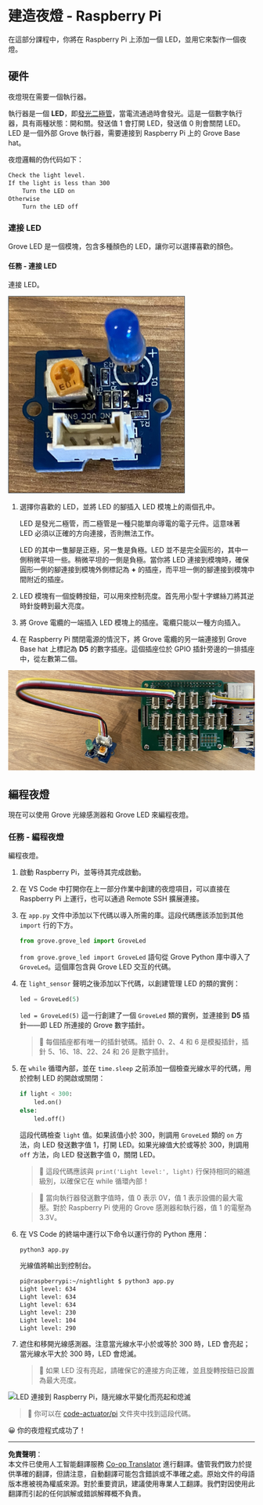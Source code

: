 <!--
CO_OP_TRANSLATOR_METADATA:
{
  "original_hash": "4db8a3879a53490513571df2f6cf7641",
  "translation_date": "2025-08-26T15:05:29+00:00",
  "source_file": "1-getting-started/lessons/3-sensors-and-actuators/pi-actuator.md",
  "language_code": "hk"
}
-->
# 建造夜燈 - Raspberry Pi

在這部分課程中，你將在 Raspberry Pi 上添加一個 LED，並用它來製作一個夜燈。

## 硬件

夜燈現在需要一個執行器。

執行器是一個 **LED**，即[發光二極管](https://wikipedia.org/wiki/Light-emitting_diode)，當電流通過時會發光。這是一個數字執行器，具有兩種狀態：開和關。發送值 1 會打開 LED，發送值 0 則會關閉 LED。LED 是一個外部 Grove 執行器，需要連接到 Raspberry Pi 上的 Grove Base hat。

夜燈邏輯的伪代码如下：

```output
Check the light level.
If the light is less than 300
    Turn the LED on
Otherwise
    Turn the LED off
```

### 連接 LED

Grove LED 是一個模塊，包含多種顏色的 LED，讓你可以選擇喜歡的顏色。

#### 任務 - 連接 LED

連接 LED。

![一個 Grove LED](../../../../../translated_images/grove-led.6c853be93f473cf2c439cfc74bb1064732b22251a83cedf66e62f783f9cc1a79.hk.png)

1. 選擇你喜歡的 LED，並將 LED 的腳插入 LED 模塊上的兩個孔中。

    LED 是發光二極管，而二極管是一種只能單向導電的電子元件。這意味著 LED 必須以正確的方向連接，否則無法工作。

    LED 的其中一隻腳是正極，另一隻是負極。LED 並不是完全圓形的，其中一側稍微平坦一些。稍微平坦的一側是負極。當你將 LED 連接到模塊時，確保圓形一側的腳連接到模塊外側標記為 **+** 的插座，而平坦一側的腳連接到模塊中間附近的插座。

1. LED 模塊有一個旋轉按鈕，可以用來控制亮度。首先用小型十字螺絲刀將其逆時針旋轉到最大亮度。

1. 將 Grove 電纜的一端插入 LED 模塊上的插座。電纜只能以一種方向插入。

1. 在 Raspberry Pi 關閉電源的情況下，將 Grove 電纜的另一端連接到 Grove Base hat 上標記為 **D5** 的數字插座。這個插座位於 GPIO 插針旁邊的一排插座中，從左數第二個。

![Grove LED 連接到 D5 插座](../../../../../translated_images/pi-led.97f1d474981dc35d1c7996c7b17de355d3d0a6bc9606d79fa5f89df933415122.hk.png)

## 編程夜燈

現在可以使用 Grove 光線感測器和 Grove LED 來編程夜燈。

### 任務 - 編程夜燈

編程夜燈。

1. 啟動 Raspberry Pi，並等待其完成啟動。

1. 在 VS Code 中打開你在上一部分作業中創建的夜燈項目，可以直接在 Raspberry Pi 上運行，也可以通過 Remote SSH 擴展連接。

1. 在 `app.py` 文件中添加以下代碼以導入所需的庫。這段代碼應該添加到其他 `import` 行的下方。

    ```python
    from grove.grove_led import GroveLed
    ```

    `from grove.grove_led import GroveLed` 語句從 Grove Python 庫中導入了 `GroveLed`。這個庫包含與 Grove LED 交互的代碼。

1. 在 `light_sensor` 聲明之後添加以下代碼，以創建管理 LED 的類的實例：

    ```python
    led = GroveLed(5)
    ```

    `led = GroveLed(5)` 這一行創建了一個 `GroveLed` 類的實例，並連接到 **D5** 插針——即 LED 所連接的 Grove 數字插針。

    > 💁 每個插座都有唯一的插針號碼。插針 0、2、4 和 6 是模擬插針，插針 5、16、18、22、24 和 26 是數字插針。

1. 在 `while` 循環內部，並在 `time.sleep` 之前添加一個檢查光線水平的代碼，用於控制 LED 的開啟或關閉：

    ```python
    if light < 300:
        led.on()
    else:
        led.off()
    ```

    這段代碼檢查 `light` 值。如果該值小於 300，則調用 `GroveLed` 類的 `on` 方法，向 LED 發送數字值 1，打開 LED。如果光線值大於或等於 300，則調用 `off` 方法，向 LED 發送數字值 0，關閉 LED。

    > 💁 這段代碼應該與 `print('Light level:', light)` 行保持相同的縮進級別，以確保它在 while 循環內部！

    > 💁 當向執行器發送數字值時，值 0 表示 0V，值 1 表示設備的最大電壓。對於 Raspberry Pi 使用的 Grove 感測器和執行器，值 1 的電壓為 3.3V。

1. 在 VS Code 的終端中運行以下命令以運行你的 Python 應用：

    ```sh
    python3 app.py
    ```

    光線值將輸出到控制台。

    ```output
    pi@raspberrypi:~/nightlight $ python3 app.py 
    Light level: 634
    Light level: 634
    Light level: 634
    Light level: 230
    Light level: 104
    Light level: 290
    ```

1. 遮住和移開光線感測器。注意當光線水平小於或等於 300 時，LED 會亮起；當光線水平大於 300 時，LED 會熄滅。

    > 💁 如果 LED 沒有亮起，請確保它的連接方向正確，並且旋轉按鈕已設置為最大亮度。

![LED 連接到 Raspberry Pi，隨光線水平變化而亮起和熄滅](../../../../../images/pi-running-assignment-1-1.gif)

> 💁 你可以在 [code-actuator/pi](../../../../../1-getting-started/lessons/3-sensors-and-actuators/code-actuator/pi) 文件夾中找到這段代碼。

😀 你的夜燈程式成功了！

---

**免責聲明**：  
本文件已使用人工智能翻譯服務 [Co-op Translator](https://github.com/Azure/co-op-translator) 進行翻譯。儘管我們致力於提供準確的翻譯，但請注意，自動翻譯可能包含錯誤或不準確之處。原始文件的母語版本應被視為權威來源。對於重要資訊，建議使用專業人工翻譯。我們對因使用此翻譯而引起的任何誤解或錯誤解釋概不負責。
